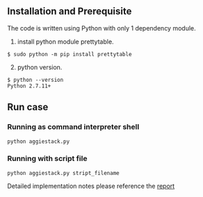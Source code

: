 ## Installation and Prerequisite
The code is written using Python with only 1 dependency module.  

1. install python module prettytable.  
```shell
$ sudo python -m pip install prettytable
```
2. python version.  
```shell
$ python --version
Python 2.7.11+
```

## Run case
### Running as command interpreter shell
```shell
python aggiestack.py
```
### Running with script file
```shell
python aggiestack.py stript_filename
```


Detailed implementation notes please reference the [report](./report.md)  
